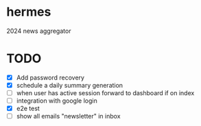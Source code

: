 # hermes
2024 news aggregator




# TODO
- [x] Add password recovery
- [x] schedule a daily summary generation
- [ ] when user has active session forward to dashboard if on index
- [ ] integration with google login
- [x] e2e test
- [ ] show all emails "newsletter" in inbox
